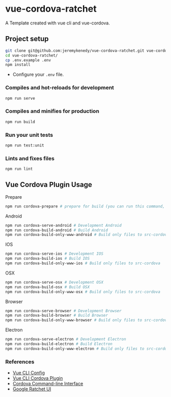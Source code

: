 # vue-cordova-ratchet
A Template created with vue cli and vue-cordova.

## Project setup
```sh
git clone git@github.com:jeremykenedy/vue-cordova-ratchet.git vue-cordova-ratchet
cd vue-cordova-ratchet/
cp .env.example .env
npm install
```

* Configure your `.env` file.

### Compiles and hot-reloads for development
```sh
npm run serve
```

### Compiles and minifies for production
```sh
npm run build
```

### Run your unit tests
```sh
npm run test:unit
```

### Lints and fixes files
```sh
npm run lint
```

## Vue Cordova Plugin Usage
Prepare
```sh
npm run cordova-prepare # prepare for build (you can run this command, when you checkouted your project from GIT, it's like npm install)
```
Android
```sh
npm run cordova-serve-android # Development Android
npm run cordova-build-android # Build Android
npm run cordova-build-only-www-android # Build only files to src-cordova
```
IOS
```sh
npm run cordova-serve-ios # Development IOS
npm run cordova-build-ios # Build IOS
npm run cordova-build-only-www-ios # Build only files to src-cordova
```
OSX
```sh
npm run cordova-serve-osx # Development OSX
npm run cordova-build-osx # Build OSX
npm run cordova-build-only-www-osx # Build only files to src-cordova
```
Browser
```sh
npm run cordova-serve-browser # Development Browser
npm run cordova-build-browser # Build Browser
npm run cordova-build-only-www-browser # Build only files to src-cordova
```
Electron
```sh
npm run cordova-serve-electron # Development Electron
npm run cordova-build-electron # Build Electron
npm run cordova-build-only-www-electron # Build only files to src-cordova
```

### References
* [Vue CLI Config](https://cli.vuejs.org/config/)
* [Vue CLI Cordova Plugin](https://github.com/m0dch3n/vue-cli-plugin-cordova)
* [Cordova Command-line Interface](https://cordova.apache.org/docs/en/2.9.0/guide/cli/)
* [Google Ratchet UI](http://goratchet.com/)
